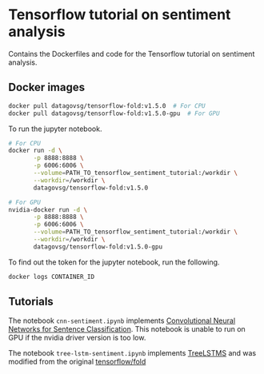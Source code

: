 # Tensorflow tutorial on sentiment analysis
Contains the Dockerfiles and code for the Tensorflow tutorial on sentiment analysis.

## Docker images
```bash
docker pull datagovsg/tensorflow-fold:v1.5.0  # For CPU
docker pull datagovsg/tensorflow-fold:v1.5.0-gpu  # For GPU
```
To run the jupyter notebook.
```bash
# For CPU
docker run -d \
       -p 8888:8888 \
       -p 6006:6006 \
       --volume=PATH_TO_tensorflow_sentiment_tutorial:/workdir \
       --workdir=/workdir \
       datagovsg/tensorflow-fold:v1.5.0

# For GPU
nvidia-docker run -d \
       -p 8888:8888 \
       -p 6006:6006 \
       --volume=PATH_TO_tensorflow_sentiment_tutorial:/workdir \
       --workdir=/workdir \
       datagovsg/tensorflow-fold:v1.5.0-gpu
```
To find out the token for the jupyter notebook, run the following.
```bash
docker logs CONTAINER_ID
```

## Tutorials
The notebook `cnn-sentiment.ipynb` implements [Convolutional Neural Networks for Sentence Classification](https://arxiv.org/abs/1408.5882). This notebook is unable to run on GPU if the nvidia driver version is too low. 

The notebook `tree-lstm-sentiment.ipynb` implements [TreeLSTMS](https://arxiv.org/abs/1503.00075) and was modified from the original [tensorflow/fold](https://github.com/tensorflow/fold)
